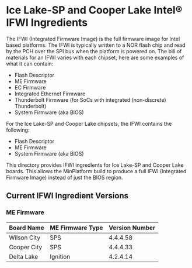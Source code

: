 # Ice Lake-SP and Cooper Lake Intel&reg; IFWI Ingredients
The IFWI (Integrated Firmware Image) is the full firmware image for Intel based platforms. The IFWI is typically written to a NOR flash chip and read by the PCH over the SPI bus when the platform is powered on. The bill of materials for an IFWI varies with each chipset, here are some examples of what it can contain:

- Flash Descriptor
- ME Firmware
- EC Firmware
- Integrated Ethernet Firmware
- Thunderbolt Firmware (for SoCs with integrated (non-discrete) Thunderbolt)
- System Firmware (aka BIOS)

For the Ice Lake-SP and Cooper Lake chipsets, the IFWI contains the following:
- Flash Descriptor
- ME Firmware
- System Firmware (aka BIOS)


This directory provides IFWI ingredients for Ice Lake-SP and Cooper Lake boards. This allows the MinPlatform build to produce a full IFWI (Integrated Firmware Image) instead of just the BIOS region.

## Current IFWI Ingredient Versions

### ME Firmware

Board Name  | ME Firmware Type | Version Number
:---------- | :--------------- | :-------------
Wilson City | SPS | 4.4.4.58
Cooper City | SPS | 4.4.4.33
Delta Lake  | Ignition | 4.2.4.14
